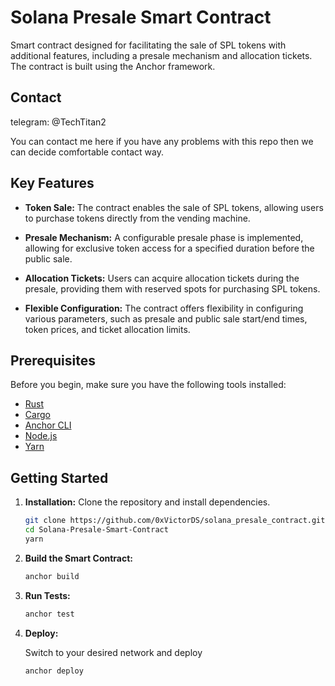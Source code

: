 # Solana Presale Smart Contract

Smart contract designed for facilitating the sale of SPL tokens with additional features, including a presale mechanism and allocation tickets. The contract is built using the Anchor framework.

## Contact
telegram: @TechTitan2

You can contact me here if you have any problems with this repo then we can decide comfortable contact way.

## Key Features

- **Token Sale:** The contract enables the sale of SPL tokens, allowing users to purchase tokens directly from the vending machine.
  
- **Presale Mechanism:** A configurable presale phase is implemented, allowing for exclusive token access for a specified duration before the public sale.

- **Allocation Tickets:** Users can acquire allocation tickets during the presale, providing them with reserved spots for purchasing SPL tokens.

- **Flexible Configuration:** The contract offers flexibility in configuring various parameters, such as presale and public sale start/end times, token prices, and ticket allocation limits.

## Prerequisites

Before you begin, make sure you have the following tools installed:

- [Rust](https://www.rust-lang.org/tools/install)
- [Cargo](https://doc.rust-lang.org/cargo/getting-started/installation.html)
- [Anchor CLI](https://project-serum.github.io/anchor/getting-started/installation.html)
- [Node.js](https://nodejs.org/en/download/)
- [Yarn](https://yarnpkg.com/getting-started/install)

## Getting Started

1. **Installation:** Clone the repository and install dependencies.

   ```bash
   git clone https://github.com/0xVictorDS/solana_presale_contract.git
   cd Solana-Presale-Smart-Contract
   yarn
   ```

2. **Build the Smart Contract:**

   ```bash
   anchor build
   ```

3. **Run Tests:**

   ```bash
   anchor test
   ```

4. **Deploy:**

   Switch to your desired network and deploy
   ```bash
   anchor deploy
   ```

